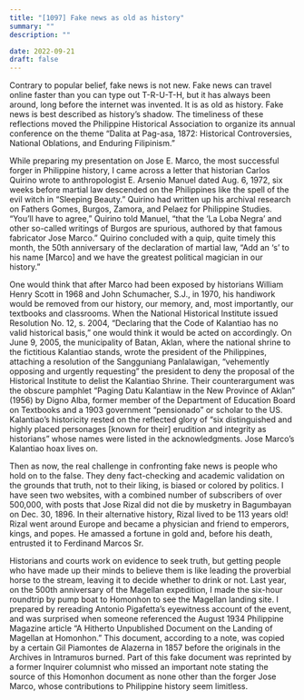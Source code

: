```yaml
---
title: "[1097] Fake news as old as history"
summary: ""
description: ""

date: 2022-09-21
draft: false
---
```


Contrary to popular belief, fake news is not new. Fake news can travel online faster than you can type out T-R-U-T-H, but it has always been around, long before the internet was invented. It is as old as history. Fake news is best described as history’s shadow. The timeliness of these reflections moved the Philippine Historical Association to organize its annual conference on the theme “Dalita at Pag-asa, 1872: Historical Controversies, National Oblations, and Enduring Filipinism.”

While preparing my presentation on Jose E. Marco, the most successful forger in Philippine history, I came across a letter that historian Carlos Quirino wrote to anthropologist E. Arsenio Manuel dated Aug. 6, 1972, six weeks before martial law descended on the Philippines like the spell of the evil witch in “Sleeping Beauty.” Quirino had written up his archival research on Fathers Gomes, Burgos, Zamora, and Pelaez for Philippine Studies. “You’ll have to agree,” Quirino told Manuel, “that the ‘La Loba Negra’ and other so-called writings of Burgos are spurious, authored by that famous fabricator Jose Marco.” Quirino concluded with a quip, quite timely this month, the 50th anniversary of the declaration of martial law, “Add an ‘s’ to his name [Marco] and we have the greatest political magician in our history.”

One would think that after Marco had been exposed by historians William Henry Scott in 1968 and John Schumacher, S.J., in 1970, his handiwork would be removed from our history, our memory, and, most importantly, our textbooks and classrooms. When the National Historical Institute issued Resolution No. 12, s. 2004, “Declaring that the Code of Kalantiao has no valid historical basis,” one would think it would be acted on accordingly. On June 9, 2005, the municipality of Batan, Aklan, where the national shrine to the fictitious Kalantiao stands, wrote the president of the Philippines, attaching a resolution of the Sangguniang Panlalawigan, “vehemently opposing and urgently requesting” the president to deny the proposal of the Historical Institute to delist the Kalantiao Shrine. Their counterargument was the obscure pamphlet “Paging Datu Kalantiaw in the New Province of Aklan” (1956) by Digno Alba, former member of the Department of Education Board on Textbooks and a 1903 government “pensionado” or scholar to the US. Kalantiao’s historicity rested on the reflected glory of “six distinguished and highly placed personages [known for their] erudition and integrity as historians” whose names were listed in the acknowledgments. Jose Marco’s Kalantiao hoax lives on.

Then as now, the real challenge in confronting fake news is people who hold on to the false. They deny fact-checking and academic validation on the grounds that truth, not to their liking, is biased or colored by politics. I have seen two websites, with a combined number of subscribers of over 500,000, with posts that Jose Rizal did not die by musketry in Bagumbayan on Dec. 30, 1896. In their alternative history, Rizal lived to be 113 years old! Rizal went around Europe and became a physician and friend to emperors, kings, and popes. He amassed a fortune in gold and, before his death, entrusted it to Ferdinand Marcos Sr.

Historians and courts work on evidence to seek truth, but getting people who have made up their minds to believe them is like leading the proverbial horse to the stream, leaving it to decide whether to drink or not. Last year, on the 500th anniversary of the Magellan expedition, I made the six-hour roundtrip by pump boat to Homonhon to see the Magellan landing site. I prepared by rereading Antonio Pigafetta’s eyewitness account of the event, and was surprised when someone referenced the August 1934 Philippine Magazine article “A Hitherto Unpublished Document on the Landing of Magellan at Homonhon.” This document, according to a note, was copied by a certain Gil Piamontes de Alazerna in 1857 before the originals in the Archives in Intramuros burned. Part of this fake document was reprinted by a former Inquirer columnist who missed an important note stating the source of this Homonhon document as none other than the forger Jose Marco, whose contributions to Philippine history seem limitless.
